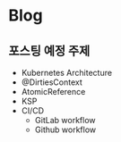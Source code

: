 # Blog

## 포스팅 예정 주제

- Kubernetes Architecture
- @DirtiesContext
- AtomicReference
- KSP
- CI/CD
  - GitLab workflow
  - Github workflow
